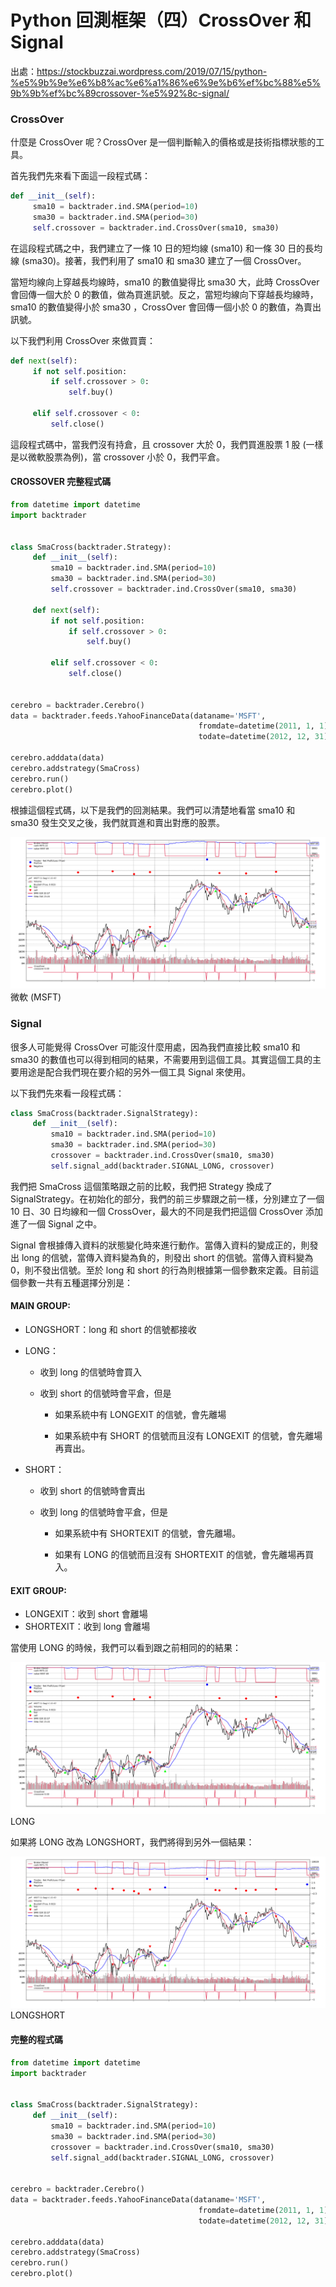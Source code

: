 # Python 回測框架（四）CrossOver 和 Signal

出處：https://stockbuzzai.wordpress.com/2019/07/15/python-%e5%9b%9e%e6%b8%ac%e6%a1%86%e6%9e%b6%ef%bc%88%e5%9b%9b%ef%bc%89crossover-%e5%92%8c-signal/



### **CrossOver**

什麼是 CrossOver 呢？CrossOver 是一個判斷輸入的價格或是技術指標狀態的工具。

首先我們先來看下面這一段程式碼：

```python
def __init__(self):
     sma10 = backtrader.ind.SMA(period=10)
     sma30 = backtrader.ind.SMA(period=30)
     self.crossover = backtrader.ind.CrossOver(sma10, sma30)  
```

在這段程式碼之中，我們建立了一條 10 日的短均線 (sma10) 和一條 30 日的長均線 (sma30)。接著，我們利用了 sma10 和 sma30 建立了一個 CrossOver。

當短均線向上穿越長均線時，sma10 的數值變得比 sma30 大，此時 CrossOver 會回傳一個大於 0 的數值，做為買進訊號。反之，當短均線向下穿越長均線時，sma10 的數值變得小於 sma30 ，CrossOver 會回傳一個小於 0 的數值，為賣出訊號。

以下我們利用 CrossOver 來做買賣：

```python
def next(self):
     if not self.position:
         if self.crossover > 0:
             self.buy()
  
     elif self.crossover < 0:
         self.close() 
```

這段程式碼中，當我們沒有持倉，且 crossover 大於 0，我們買進股票 1 股 (一樣是以微軟股票為例)，當 crossover 小於 0，我們平倉。

#### **CROSSOVER 完整程式碼**

```python
from datetime import datetime
import backtrader
  
  
class SmaCross(backtrader.Strategy):
     def __init__(self):
         sma10 = backtrader.ind.SMA(period=10)
         sma30 = backtrader.ind.SMA(period=30)
         self.crossover = backtrader.ind.CrossOver(sma10, sma30)
  
     def next(self):
         if not self.position:
             if self.crossover > 0:
                 self.buy()
  
         elif self.crossover < 0:
             self.close()
  
  
cerebro = backtrader.Cerebro()
data = backtrader.feeds.YahooFinanceData(dataname='MSFT',
                                          fromdate=datetime(2011, 1, 1),
                                          todate=datetime(2012, 12, 31))
  
cerebro.adddata(data)
cerebro.addstrategy(SmaCross)
cerebro.run()
cerebro.plot() 
```

根據這個程式碼，以下是我們的回測結果。我們可以清楚地看當 sma10 和 sma30 發生交叉之後，我們就買進和賣出對應的股票。

![img](../images/michael_4-1.png)微軟 (MSFT)

### **Signal**

很多人可能覺得 CrossOver 可能沒什麼用處，因為我們直接比較 sma10 和 sma30 的數值也可以得到相同的結果，不需要用到這個工具。其實這個工具的主要用途是配合我們現在要介紹的另外一個工具 Signal 來使用。

以下我們先來看一段程式碼：

```python
class SmaCross(backtrader.SignalStrategy):
     def __init__(self):
         sma10 = backtrader.ind.SMA(period=10)
         sma30 = backtrader.ind.SMA(period=30)
         crossover = backtrader.ind.CrossOver(sma10, sma30)
         self.signal_add(backtrader.SIGNAL_LONG, crossover) 
```

我們把 SmaCross 這個策略跟之前的比較，我們把 Strategy 換成了 SignalStrategy。在初始化的部分，我們的前三步驟跟之前一樣，分別建立了一個 10 日、30 日均線和一個 CrossOver，最大的不同是我們把這個 CrossOver 添加進了一個 Signal 之中。

Signal 會根據傳入資料的狀態變化時來進行動作。當傳入資料的變成正的，則發出 long 的信號，當傳入資料變為負的，則發出 short 的信號。當傳入資料變為 0，則不發出信號。至於 long 和 short 的行為則根據第一個參數來定義。目前這個參數一共有五種選擇分別是：

#### **MAIN GROUP:**

- LONGSHORT：long 和 short 的信號都接收

- LONG：

  - 收到 long 的信號時會買入

  - 收到 short 的信號時會平倉，但是

    - 如果系統中有 LONGEXIT 的信號，會先離場

    - 如果系統中有 SHORT 的信號而且沒有 LONGEXIT 的信號，會先離場再賣出。

- SHORT：

  - 收到 short 的信號時會賣出

  - 收到 long 的信號時會平倉，但是

    - 如果系統中有 SHORTEXIT 的信號，會先離場。

    - 如果有 LONG 的信號而且沒有 SHORTEXIT 的信號，會先離場再買入。

#### **EXIT GROUP:**

- LONGEXIT：收到 short 會離場
- SHORTEXIT：收到 long 會離場

當使用 LONG 的時候，我們可以看到跟之前相同的的結果：

![img](../images/michael_4-1-1.png)LONG

如果將 LONG 改為 LONGSHORT，我們將得到另外一個結果：

![img](../images/michael_4-2.png)LONGSHORT

#### **完整的程式碼**

```python
from datetime import datetime
import backtrader
  
  
class SmaCross(backtrader.SignalStrategy):
     def __init__(self):
         sma10 = backtrader.ind.SMA(period=10)
         sma30 = backtrader.ind.SMA(period=30)
         crossover = backtrader.ind.CrossOver(sma10, sma30)
         self.signal_add(backtrader.SIGNAL_LONG, crossover)
  
  
cerebro = backtrader.Cerebro()
data = backtrader.feeds.YahooFinanceData(dataname='MSFT',
                                          fromdate=datetime(2011, 1, 1),
                                          todate=datetime(2012, 12, 31))
  
cerebro.adddata(data)
cerebro.addstrategy(SmaCross)
cerebro.run()
cerebro.plot() 
```